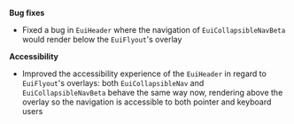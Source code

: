 **Bug fixes**

- Fixed a bug in `EuiHeader` where the navigation of `EuiCollapsibleNavBeta` would render below the `EuiFlyout`'s overlay

**Accessibility**

- Improved the accessibility experience of the `EuiHeader` in regard to `EuiFlyout`'s overlays: both `EuiCollapsibleNav` and `EuiCollapsibleNavBeta` behave the same way now, rendering above the overlay so the navigation is accessible to both pointer and keyboard users
